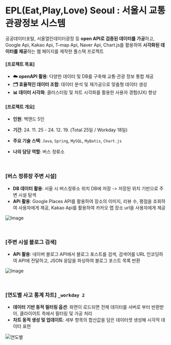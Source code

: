 # EPL(Eat,Play,Love) Seoul : 서울시 교통관광정보 시스템

공공데이터포털, 서울열린데이터광장 등 **open API로 검증된 데이터를 가공**하고, Google Api, Kakao Api, T-map Api, Naver Api, Chart.js를 활용하여 **시각화된 데이터를 제공**하는 웹 페이지를 제작한 풀스택 프로젝트

#### [프로젝트 목표]

- **☁️ openAPI 활용**: 다양한 데이터 및 DB를 구축해 교통·관광 정보 통합 제공
- **🗂️ 효율적인 데이터 조합**: 데이터 분석 및 재가공으로 맞춤형 데이터 생성
- **📊 데이터 시각화**: 클러스터링 및 차트 시각화를 활용한 사용자 경험(UX) 향상

#### [프로젝트 개요]

- **인원**: 백엔드 5인
- **기간**: 24. 11. 25 - 24. 12. 19. (Total 25일 / Workday 18일)
- **주요 기술 스택**: ```Java```, ```Spring```, ```MySQL```, ```MyBatis```, ```Chart.js```
- **나의 담당 역할**: 버스 정류소

   <br>

### [버스 정류장 주변 시설] 

- **DB 데이터 활용**: 서울 시 버스정류소 위치 DB에 저장 -> 저장된 위치 기반으로 주변 시설 탐색
- **APi 활용**: Google Places API를 활용하여 장소의 이미지, 리뷰 수, 평점을 조회하여 사용자에게 제공,
                Kakao Api를 활용하여 카카오 맵 장소 url을 사용자에게 제공


![Image](https://github.com/user-attachments/assets/5b502a0c-a1f2-4fd4-b839-e98a44511d45)



<br>

### [주변 시설 블로그 검색] 

- **APi 활용**: 네이버 블로그 API에서 블로그 포스트를 검색, 검색어를 URL 인코딩하여 API에 전달하고, JSON 응답을 파싱하여 블로그 포스트 목록 반환


![Image](https://github.com/user-attachments/assets/bfe14014-45a5-44a0-89b1-3268401f9055)

<br>

### [연도별 사고 통계 차트] ```_workday 2```

- **데이터 기반 동적 필터링 옵션**: 화면이 로드되면 전체 데이터를 서버로 부터 반환받아, 클라이어트 측에서 필터링 및 가공 처리
- **차트 동적 생성 및 업데이트**: 세부 항목의 합산값을 담은 데이터셋 생성해 시각적 데이터 표현

![연도별](https://github.com/user-attachments/assets/960b488b-26c5-492e-afba-257ad883f364)
